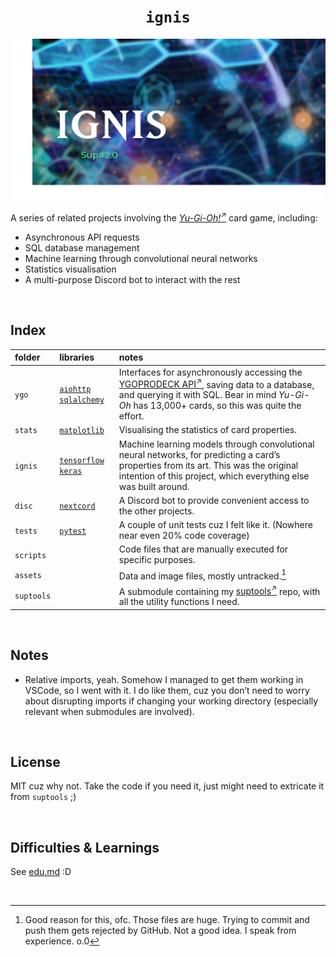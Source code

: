 <h1 align="center"> <code> ignis </code> </h1>

![ignis-title](assets/title.png)

A series of related projects involving the [*Yu-Gi-Oh!*<sup>↗</sup>](https://yugipedia.com) card game, including:
- Asynchronous API requests
- SQL database management
- Machine learning through convolutional neural networks
- Statistics visualisation
- A multi-purpose Discord bot to interact with the rest


<br>


## Index

| folder | libraries | notes |
| :----- | :-------- | :---- |
| `ygo` | [`aiohttp`](https://docs.aiohttp.org/en/stable) [`sqlalchemy`](https://www.sqlalchemy.org) | Interfaces for asynchronously accessing the [YGOPRODECK API<sup>↗</sup>](https://ygoprodeck.com/api-guide), saving data to a database, and querying it with SQL. Bear in mind *Yu-Gi-Oh* has 13,000+ cards, so this was quite the effort. |
| `stats` | [`matplotlib`](https://matplotlib.org) | Visualising the statistics of card properties. |
| `ignis` | [`tensorflow`](https://www.tensorflow.org) [`keras`](https://keras.io) | Machine learning models through convolutional neural networks, for predicting a card’s properties from its art. This was the original intention of this project, which everything else was built around. |
| `disc` | [`nextcord`](https://docs.nextcord.dev/en/stable) | A Discord bot to provide convenient access to the other projects. |
| `tests` | [`pytest`](https://docs.pytest.org/en/8.0.x) | A couple of unit tests cuz I felt like it. (Nowhere near even 20% code coverage) |
| `scripts` | | Code files that are manually executed for specific purposes. |
| `assets` | | Data and image files, mostly untracked.[^assets-untrack] |
| `suptools` | | A submodule containing my [suptools<sup>↗</sup>](https://github.com/Sup2point0/suptools) repo, with all the utility functions I need. |

[^assets-untrack]: Good reason for this, ofc. Those files are huge. Trying to commit and push them gets rejected by GitHub. Not a good idea. I speak from experience. o.0


<br>


## Notes

* Relative imports, yeah. Somehow I managed to get them working in VSCode, so I went with it. I do like them, cuz you don’t need to worry about disrupting imports if changing your working directory (especially relevant when submodules are involved).


<br>


## License

MIT cuz why not. Take the code if you need it, just might need to extricate it from `suptools` ;)


<br>


## Difficulties & Learnings

See [edu.md](edu.md) :D


<br>
